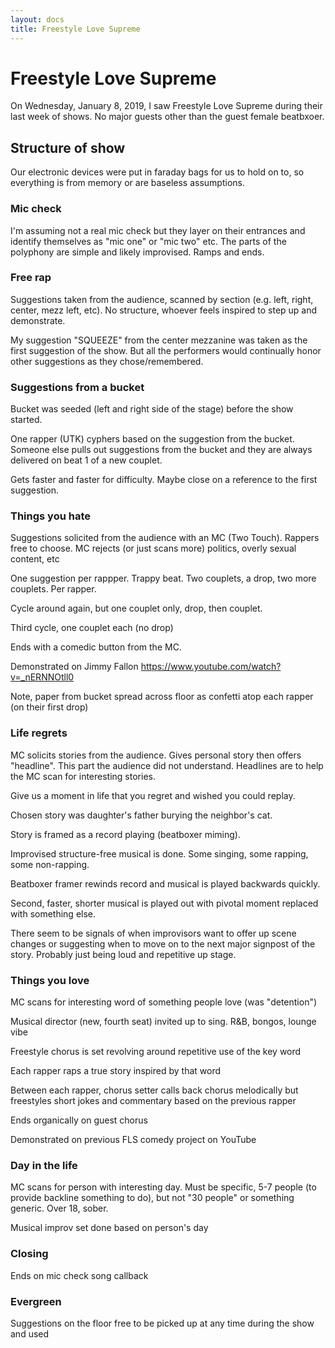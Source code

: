 ```yaml
---
layout: docs
title: Freestyle Love Supreme
---
```


# Freestyle Love Supreme

On Wednesday, January 8, 2019, I saw Freestyle Love Supreme during their last week of shows. No major guests other than the guest female beatbxoer.

## Structure of show

Our electronic devices were put in faraday bags for us to hold on to, so everything is from memory or are baseless assumptions.

### Mic check

I'm assuming not a real mic check but they layer on their entrances and identify themselves as "mic one" or "mic two" etc. The parts of the polyphony are simple and likely improvised. Ramps and ends.

### Free rap

Suggestions taken from the audience, scanned by section (e.g. left, right, center, mezz left, etc). No structure, whoever feels inspired to step up and demonstrate.

My suggestion "SQUEEZE" from the center mezzanine was taken as the first suggestion of the show. But all the performers would continually honor other suggestions as they chose/remembered.

### Suggestions from a bucket

Bucket was seeded (left and right side of the stage) before the show started.

One rapper (UTK) cyphers based on the suggestion from the bucket. Someone else pulls out suggestions from the bucket and they are always delivered on beat 1 of a new couplet.

Gets faster and faster for difficulty. Maybe close on a reference to the first suggestion.

### Things you hate 

Suggestions solicited from the audience with an MC (Two Touch). Rappers free to choose. MC rejects (or just scans more) politics, overly sexual content, etc

One suggestion per rappper. Trappy beat. Two couplets, a drop, two more couplets. Per rapper.

Cycle around again, but one couplet only, drop, then couplet.

Third cycle, one couplet each (no drop)

Ends with a comedic button from the MC.

Demonstrated on Jimmy Fallon https://www.youtube.com/watch?v=_nERNNOtll0

Note, paper from bucket spread across floor as confetti atop each rapper (on their first drop)

### Life regrets

MC solicits stories from the audience. Gives personal story then offers "headline". This part the audience did not understand. Headlines are to help the MC scan for interesting stories.

Give us a moment in life that you regret and wished you could replay.

Chosen story was daughter's father burying the neighbor's cat.

Story is framed as a record playing (beatboxer miming).

Improvised structure-free musical is done. Some singing, some rapping, some non-rapping.

Beatboxer framer rewinds record and musical is played backwards quickly.

Second, faster, shorter musical is played out with pivotal moment replaced with something else.

There seem to be signals of when improvisors want to offer up scene changes or suggesting when to move on to the next major signpost of the story. Probably just being loud and repetitive up stage.

### Things you love

MC scans for interesting word of something people love (was "detention")

Musical director (new, fourth seat) invited up to sing. R&B, bongos, lounge vibe

Freestyle chorus is set revolving around repetitive use of the key word

Each rapper raps a true story inspired by that word

Between each rapper, chorus setter calls back chorus melodically but freestyles short jokes and commentary based on the previous rapper

Ends organically on guest chorus

Demonstrated on previous FLS comedy project on YouTube

### Day in the life

MC scans for person with interesting day. Must be specific, 5-7 people (to provide backline something to do), but not "30 people" or something generic. Over 18, sober.

Musical improv set done based on person's day

### Closing

Ends on mic check song callback

### Evergreen

Suggestions on the floor free to be picked up at any time during the show and used
